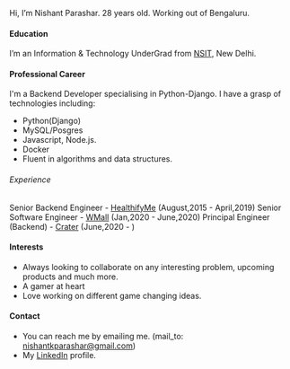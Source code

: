 Hi, I’m Nishant Parashar. 28 years old. Working out of Bengaluru.

#### Education

I’m an Information & Technology UnderGrad from [NSIT](https://en.wikipedia.org/wiki/Netaji_Subhas_University_of_Technology), New Delhi.

#### Professional Career

I'm a Backend Developer specialising in Python-Django. I have a grasp of technologies including:

- Python(Django)
- MySQL/Posgres
- Javascript, Node.js.
- Docker
- Fluent in algorithms and data structures.

###### Experience

Senior Backend Engineer - [HealthifyMe](https://www.linkedin.com/company/healthifyme/) (August,2015 - April,2019)
Senior Software Engineer - [WMall](https://www.linkedin.com/company/blitzscale/) (Jan,2020 - June,2020)
Principal Engineer (Backend) - [Crater](https://www.linkedin.com/company/craterclub/) (June,2020 - )

#### Interests

- Always looking to collaborate on any interesting problem, upcoming products and much more.
- A gamer at heart
- Love working on different game changing ideas.

#### Contact

- You can reach me by emailing me. (mail_to: nishantkparashar@gmail.com)
- My [LinkedIn](https://www.linkedin.com/in/nishant-k-parashar/) profile.

<!---
sujanian07/sujanian07 is a ✨ special ✨ repository because its `README.md` (this file) appears on your GitHub profile.
You can click the Preview link to take a look at your changes.
--->
